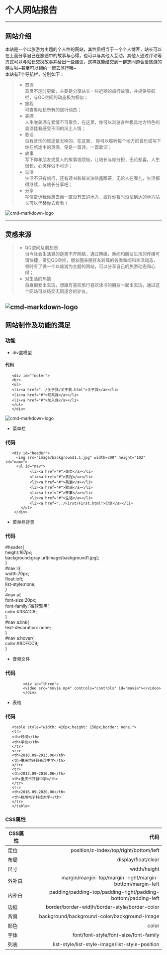 ﻿<!DOCTYPE html>
<html>
<head>
<meta charset="utf-8">
<title>个人网站报告</title>
</head>
<body>
<div style="visibility: hidden; overflow: hidden; position: absolute; top: 0px; height: 1px; width: auto; padding: 0px; border: 0px; margin: 0px; text-align: left; text-indent: 0px; text-transform: none; line-height: normal; letter-spacing: normal; word-spacing: normal;"><div id="MathJax_SVG_Hidden"></div><svg><defs id="MathJax_SVG_glyphs"><path id="MJMATHI-45" stroke-width="1" d="M492 213Q472 213 472 226Q472 230 477 250T482 285Q482 316 461 323T364 330H312Q311 328 277 192T243 52Q243 48 254 48T334 46Q428 46 458 48T518 61Q567 77 599 117T670 248Q680 270 683 272Q690 274 698 274Q718 274 718 261Q613 7 608 2Q605 0 322 0H133Q31 0 31 11Q31 13 34 25Q38 41 42 43T65 46Q92 46 125 49Q139 52 144 61Q146 66 215 342T285 622Q285 629 281 629Q273 632 228 634H197Q191 640 191 642T193 659Q197 676 203 680H757Q764 676 764 669Q764 664 751 557T737 447Q735 440 717 440H705Q698 445 698 453L701 476Q704 500 704 528Q704 558 697 578T678 609T643 625T596 632T532 634H485Q397 633 392 631Q388 629 386 622Q385 619 355 499T324 377Q347 376 372 376H398Q464 376 489 391T534 472Q538 488 540 490T557 493Q562 493 565 493T570 492T572 491T574 487T577 483L544 351Q511 218 508 216Q505 213 492 213Z"></path><path id="MJMAIN-3D" stroke-width="1" d="M56 347Q56 360 70 367H707Q722 359 722 347Q722 336 708 328L390 327H72Q56 332 56 347ZM56 153Q56 168 72 173H708Q722 163 722 153Q722 140 707 133H70Q56 140 56 153Z"></path><path id="MJMATHI-6D" stroke-width="1" d="M21 287Q22 293 24 303T36 341T56 388T88 425T132 442T175 435T205 417T221 395T229 376L231 369Q231 367 232 367L243 378Q303 442 384 442Q401 442 415 440T441 433T460 423T475 411T485 398T493 385T497 373T500 364T502 357L510 367Q573 442 659 442Q713 442 746 415T780 336Q780 285 742 178T704 50Q705 36 709 31T724 26Q752 26 776 56T815 138Q818 149 821 151T837 153Q857 153 857 145Q857 144 853 130Q845 101 831 73T785 17T716 -10Q669 -10 648 17T627 73Q627 92 663 193T700 345Q700 404 656 404H651Q565 404 506 303L499 291L466 157Q433 26 428 16Q415 -11 385 -11Q372 -11 364 -4T353 8T350 18Q350 29 384 161L420 307Q423 322 423 345Q423 404 379 404H374Q288 404 229 303L222 291L189 157Q156 26 151 16Q138 -11 108 -11Q95 -11 87 -5T76 7T74 17Q74 30 112 181Q151 335 151 342Q154 357 154 369Q154 405 129 405Q107 405 92 377T69 316T57 280Q55 278 41 278H27Q21 284 21 287Z"></path><path id="MJMATHI-63" stroke-width="1" d="M34 159Q34 268 120 355T306 442Q362 442 394 418T427 355Q427 326 408 306T360 285Q341 285 330 295T319 325T330 359T352 380T366 386H367Q367 388 361 392T340 400T306 404Q276 404 249 390Q228 381 206 359Q162 315 142 235T121 119Q121 73 147 50Q169 26 205 26H209Q321 26 394 111Q403 121 406 121Q410 121 419 112T429 98T420 83T391 55T346 25T282 0T202 -11Q127 -11 81 37T34 159Z"></path><path id="MJMAIN-32" stroke-width="1" d="M109 429Q82 429 66 447T50 491Q50 562 103 614T235 666Q326 666 387 610T449 465Q449 422 429 383T381 315T301 241Q265 210 201 149L142 93L218 92Q375 92 385 97Q392 99 409 186V189H449V186Q448 183 436 95T421 3V0H50V19V31Q50 38 56 46T86 81Q115 113 136 137Q145 147 170 174T204 211T233 244T261 278T284 308T305 340T320 369T333 401T340 431T343 464Q343 527 309 573T212 619Q179 619 154 602T119 569T109 550Q109 549 114 549Q132 549 151 535T170 489Q170 464 154 447T109 429Z"></path><path id="MJSZ1-2211" stroke-width="1" d="M61 748Q64 750 489 750H913L954 640Q965 609 976 579T993 533T999 516H979L959 517Q936 579 886 621T777 682Q724 700 655 705T436 710H319Q183 710 183 709Q186 706 348 484T511 259Q517 250 513 244L490 216Q466 188 420 134T330 27L149 -187Q149 -188 362 -188Q388 -188 436 -188T506 -189Q679 -189 778 -162T936 -43Q946 -27 959 6H999L913 -249L489 -250Q65 -250 62 -248Q56 -246 56 -239Q56 -234 118 -161Q186 -81 245 -11L428 206Q428 207 242 462L57 717L56 728Q56 744 61 748Z"></path><path id="MJMATHI-6E" stroke-width="1" d="M21 287Q22 293 24 303T36 341T56 388T89 425T135 442Q171 442 195 424T225 390T231 369Q231 367 232 367L243 378Q304 442 382 442Q436 442 469 415T503 336T465 179T427 52Q427 26 444 26Q450 26 453 27Q482 32 505 65T540 145Q542 153 560 153Q580 153 580 145Q580 144 576 130Q568 101 554 73T508 17T439 -10Q392 -10 371 17T350 73Q350 92 386 193T423 345Q423 404 379 404H374Q288 404 229 303L222 291L189 157Q156 26 151 16Q138 -11 108 -11Q95 -11 87 -5T76 7T74 17Q74 30 112 180T152 343Q153 348 153 366Q153 405 129 405Q91 405 66 305Q60 285 60 284Q58 278 41 278H27Q21 284 21 287Z"></path><path id="MJMATHI-69" stroke-width="1" d="M184 600Q184 624 203 642T247 661Q265 661 277 649T290 619Q290 596 270 577T226 557Q211 557 198 567T184 600ZM21 287Q21 295 30 318T54 369T98 420T158 442Q197 442 223 419T250 357Q250 340 236 301T196 196T154 83Q149 61 149 51Q149 26 166 26Q175 26 185 29T208 43T235 78T260 137Q263 149 265 151T282 153Q302 153 302 143Q302 135 293 112T268 61T223 11T161 -11Q129 -11 102 10T74 74Q74 91 79 106T122 220Q160 321 166 341T173 380Q173 404 156 404H154Q124 404 99 371T61 287Q60 286 59 284T58 281T56 279T53 278T49 278T41 278H27Q21 284 21 287Z"></path><path id="MJMAIN-31" stroke-width="1" d="M213 578L200 573Q186 568 160 563T102 556H83V602H102Q149 604 189 617T245 641T273 663Q275 666 285 666Q294 666 302 660V361L303 61Q310 54 315 52T339 48T401 46H427V0H416Q395 3 257 3Q121 3 100 0H88V46H114Q136 46 152 46T177 47T193 50T201 52T207 57T213 61V578Z"></path><path id="MJMATHI-61" stroke-width="1" d="M33 157Q33 258 109 349T280 441Q331 441 370 392Q386 422 416 422Q429 422 439 414T449 394Q449 381 412 234T374 68Q374 43 381 35T402 26Q411 27 422 35Q443 55 463 131Q469 151 473 152Q475 153 483 153H487Q506 153 506 144Q506 138 501 117T481 63T449 13Q436 0 417 -8Q409 -10 393 -10Q359 -10 336 5T306 36L300 51Q299 52 296 50Q294 48 292 46Q233 -10 172 -10Q117 -10 75 30T33 157ZM351 328Q351 334 346 350T323 385T277 405Q242 405 210 374T160 293Q131 214 119 129Q119 126 119 118T118 106Q118 61 136 44T179 26Q217 26 254 59T298 110Q300 114 325 217T351 328Z"></path><path id="MJMAIN-30" stroke-width="1" d="M96 585Q152 666 249 666Q297 666 345 640T423 548Q460 465 460 320Q460 165 417 83Q397 41 362 16T301 -15T250 -22Q224 -22 198 -16T137 16T82 83Q39 165 39 320Q39 494 96 585ZM321 597Q291 629 250 629Q208 629 178 597Q153 571 145 525T137 333Q137 175 145 125T181 46Q209 16 250 16Q290 16 318 46Q347 76 354 130T362 333Q362 478 354 524T321 597Z"></path></defs></svg></div><div id="wmd-preview" class="wmd-preview"><div class="md-section-divider"></div><div class="md-section-divider"></div><h1 data-anchor-id="kotw" id="个人网站报告">个人网站报告</h1><hr><div class="md-section-divider"></div><h2 data-anchor-id="5j1k" id="网站介绍">网站介绍</h2><p data-anchor-id="wsl8">本站是一个以旅游为主题的个人性的网站，其性质相当于一个个人博客，站长可以在上面分享自己在旅途中的故事与心得，也可以与其他人互动，其他人通过评论等方式可以与站长交换故事并给出一些建议，这样就能结交到一群志同道合爱旅游的朋友啦~甚至可以相约一起去旅行哦~ <br>
本站有7个导航栏，分别如下：</p><blockquote data-anchor-id="md5v" class="white-blockquote">
  <ul>
  <li>首页 <br>
  首页不定时更新，主要是分享站长一些近期的旅行故事，并提供导航栏，与QQ空间的动态极为相似；</li>
  <li>旅程 <br>
  可查看站长所有的旅行动态；</li>
  <li>美酒 <br>
  人生唯美酒与爱情不可辜负，在这里，你可以浏览各种极具地方特色的美酒佳肴感受不同的风土人情；</li>
  <li>歌谣 <br>
  没有音乐的旅途是无味的，在这里， 你可以聆听每个地方的音乐或写下你在旅途中的灵感，便是一首诗，一首歌词；</li>
  <li>故事 <br>
  写下你和朋友或爱人的故事或烦恼，让站长与你分担，无论悲喜。人生很长，心灵伴侣不可少；</li>
  <li>生活 <br>
  生活不只有旅行，还有读书和柴米油盐酱醋茶，无论人在哪儿，生活都得继续，与站长分享吧；</li>
  <li>分享 <br>
  写信告诉我你想去而一直没有去的地方，或许你暂时没法到达的地方站长可以代替你去看看！</li>
  </ul>
</blockquote><p data-anchor-id="xsm6"><img src="http://p2.so.qhimgs1.com/bdr/_240_/t010c374c4dfbe01822.jpg" alt="cmd-markdown-logo"></p><hr><div class="md-section-divider"></div><h2 data-anchor-id="9e5k" id="灵感来源">灵感来源</h2><blockquote data-anchor-id="3jhr" class="white-blockquote">
  <ul>
  <li>QQ空间及朋友圈 <br>
  当今社会生活真的是离不开网络，通过网络，新闻和朋友生活的传播可谓快捷，常见QQ空间，朋友圈亲朋好友转载的各类新闻和生活动态，顿时有了做一个以旅游为主题的网站，可以分享自己的旅游动态和心得；</li>
  <li>对生活的热情 <br>
  自身很爱出去玩，想跟有喜欢旅行喜欢读书的朋友一起出去玩，通过这个网站可以结交志同道合的驴友。</li>
  </ul>
</blockquote><div class="md-section-divider"></div><h2 data-anchor-id="5ndv" id="title"><img src="http://p0.so.qhmsg.com/bdr/_240_/t01b57b36944b136f2f.jpg" alt="cmd-markdown-logo"></h2><div class="md-section-divider"></div><h2 data-anchor-id="w20h" id="网站制作及功能的满足">网站制作及功能的满足</h2><div class="md-section-divider"></div><h3 data-anchor-id="d3cu" id="功能">功能</h3><ul data-anchor-id="qtjf">
<li class="todo-list-item"><i class="icon-check-sign"></i>div盒模型</li>
</ul><div class="md-section-divider"></div><h4 data-anchor-id="iwu9" id="代码">代码</h4><pre data-anchor-id="4ibr"><code>   &lt;div id="footer"&gt;
   &lt;br&gt;
   &lt;ul&gt;
   &lt;li&gt;&lt;a href="../关于我/关于我.html"&gt;关于我&lt;/a&gt;&lt;/li&gt;
   &lt;li&gt;&lt;a href="#"&gt;联系我&lt;/a&gt;&lt;/li&gt;
   &lt;li&gt;&lt;a href="#"&gt;加入我&lt;/a&gt;&lt;/li&gt;
   &lt;/ul&gt;
   &lt;/div&gt;
</code></pre><p data-anchor-id="07h0"><img src="http://news.domain.cn/uploads/allimg/120418/101538-12041Q03930959.jpg" alt="cmd-markdown-logo"> </p><ul data-anchor-id="mymm">
<li class="todo-list-item"><i class="icon-check-sign"></i>菜单栏</li>
</ul><div class="md-section-divider"></div><h3 data-anchor-id="zl1l" id="代码-1">代码</h3><pre data-anchor-id="h053"><code>   &lt;div id="header"&gt;
     &lt;img src="image/background1.1.jpg" width=300" height="102" id="name"&gt;
     &lt;ul id="nav"&gt;
           &lt;li&gt;&lt;a href="#"&gt;首页&lt;/a&gt;&lt;/li&gt;
           &lt;li&gt;&lt;a href="#"&gt;旅程&lt;/a&gt;&lt;/li&gt;
           &lt;li&gt;&lt;a href="#"&gt;美酒&lt;/a&gt;&lt;/li&gt;
           &lt;li&gt;&lt;a href="#"&gt;歌谣&lt;/a&gt;&lt;/li&gt;
           &lt;li&gt;&lt;a href="#"&gt;故事&lt;/a&gt;&lt;/li&gt;
           &lt;li&gt;&lt;a href="#"&gt;生活&lt;/a&gt;&lt;/li&gt;
           &lt;li&gt;&lt;a href="../First/First.html"&gt;分享&lt;/a&gt;&lt;/li&gt;
       &lt;/ul&gt;
    &lt;/div&gt;
</code></pre><ul data-anchor-id="w6qb">
<li class="todo-list-item"><i class="icon-check-sign"></i>菜单栏背景</li>
</ul><div class="md-section-divider"></div><h3 data-anchor-id="mmtt" id="代码-2">代码</h3><p data-anchor-id="a5h5">#header{ <br>
        height:167px; <br>
        background:gray url(image/background1.jpg); <br>
    } <br>
 #nav li{ <br>
        width:70px; <br>
        float:left; <br>
        list-style:none; <br>
    } <br>
 #nav a{ <br>
        font-size:20px; <br>
        font-family:'微软雅黑’; <br>
        color:#33A1C9; <br>
    } <br>
 #nav a:link{ <br>
     text-decoration: none; <br>
} <br>
 #nav a:hover{ <br>
        color:#BDFCC9; <br>
    }</p><ul data-anchor-id="punj">
<li class="todo-list-item"><i class="icon-check-sign"></i>音频文件</li>
</ul><div class="md-section-divider"></div><h3 data-anchor-id="h6ta" id="代码-3">代码</h3><pre data-anchor-id="hiab"><code>        &lt;div id="three"&gt;
        &lt;video src="movie.mp4" controls="controls" id="movie"&gt;&lt;/video&gt;
        &lt;/div&gt;
</code></pre><ul data-anchor-id="fv6g">
<li class="todo-list-item"><i class="icon-check-sign"></i>表格</li>
</ul><div class="md-section-divider"></div><h3 data-anchor-id="wbl6" id="代码-4">代码</h3><pre data-anchor-id="nw3e"><code>   &lt;table style="width: 420px;height: 150px;border: none;"&gt;
   &lt;tr&gt;
   &lt;th&gt;时间&lt;/th&gt;
   &lt;th&gt;学校&lt;/th&gt;
   &lt;/tr&gt;
   &lt;tr&gt;
   &lt;th&gt;2010.09~2013.06&lt;/th&gt;
   &lt;th&gt;重庆市开县长沙中学&lt;/th&gt;
   &lt;/tr&gt;
   &lt;tr&gt;
   &lt;th&gt;2013.09~2016.06&lt;/th&gt;
   &lt;th&gt;重庆市开县中学&lt;/th&gt;
   &lt;/tr&gt;
   &lt;tr&gt;
   &lt;th&gt;2016.09~2020.06&lt;/th&gt;
   &lt;th&gt;杭州电子科技大学&lt;/th&gt;
   &lt;/tr&gt;
   &lt;/table&gt;
</code></pre><div class="md-section-divider"></div><h3 data-anchor-id="53ng" id="css属性">CSS属性</h3><table data-anchor-id="jo8g" class="table table-striped-white table-bordered">
<thead>
<tr>
 <th>CSS属性</th>
 <th style="text-align:right;">代码</th>
</tr>
</thead>
<tbody><tr>
 <td>定位</td>
 <td style="text-align:right;">position/z-index/top/right/bottom/left</td>
</tr>
<tr>
 <td>布局</td>
 <td style="text-align:right;">display/float/clear</td>
</tr>
<tr>
 <td>尺寸</td>
 <td style="text-align:right;">width/height</td>
</tr>
<tr>
 <td>外补白</td>
 <td style="text-align:right;">margin/margin-top/margin-right/margin-bottom/margin-left</td>
</tr>
<tr>
 <td>内补白</td>
 <td style="text-align:right;">padding/padding-top/padding-right/padding-bottom/padding-left</td>
</tr>
<tr>
 <td>边框</td>
 <td style="text-align:right;">border/border-width/border-style/border-color</td>
</tr>
<tr>
 <td>背景</td>
 <td style="text-align:right;">background/background-color/background-image</td>
</tr>
<tr>
 <td>颜色</td>
 <td style="text-align:right;">color</td>
</tr>
<tr>
 <td>字体</td>
 <td style="text-align:right;">font/font-style/font-size/font-family</td>
</tr>
<tr>
 <td>列表</td>
 <td style="text-align:right;">list-style/list-style-image/list-style-position</td>
</tr>
</tbody></table></div>
</body>
</html>